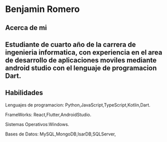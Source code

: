 # Benjamin Romero


## Acerca de mi

Estudiante de cuarto año de la carrera de ingenieria informatica,
 con experiencia en el area de desarrollo de aplicaciones moviles
 mediante android studio con el lenguaje de programacion Dart.
---

## Habilidades

Lenguajes de programacion: Python,JavaScript,TypeScript,Kotlin,Dart.

FrameWorks: React,Flutter,AndroidStudio.

Sistemas Operativos:Windows.

Bases de Datos: MySQL,MongoDB,IsarDB,SQLServer,

